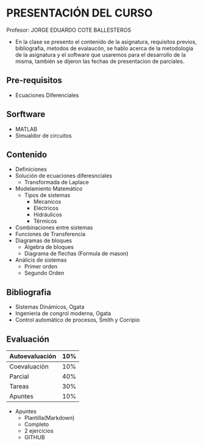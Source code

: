 # PRESENTACIÓN DEL CURSO
Profesor: JORGE EDUARDO COTE BALLESTEROS
- En la clase se presento el contenido de la asignatura, requisitos previos, bibliografia, metodos de evalaucón, se hablo acerca de la metodologia de la asignatura y el software que usaremos para el desarrollo de la misma, también se dijeron las fechas de presentacion de parciales.
## Pre-requisitos 
- Ecuaciones Diferenciales
## Sorftware 
- MATLAB
- Simualdor de circuitos
## Contenido
- Definiciones
- Solución de ecuaciones diferesnciales
  - Transformada de Laplace
- Modelamiento Matemático
  - Tipos de sistemas
      - Mecanicos
      - Eléctricos
      - Hidráulicos
      - Térmicos
- Combinaciones entre sistemas
- Funciones de Transferencia
- Diagramas de bloques
  - Algebra de bloques
  - Diagrama de flechas (Formula de mason)
- Análicis de sistemas
  - Primer orden
  - Segundo Orden
## Bibliografia
- Sistemas Dinámicos, Ogata
- Ingenieria de congrol moderna, Ogata
- Control automático de procesos, Smith y Corripio 
## Evaluación

| Autoevaluación | 10% |
|----------------|-----|
| Coevaluación   | 10% |
| Parcial        | 40% |
| Tareas         | 30% |
| Apuntes        | 10% |

- Apuntes
  - Plantilla(Markdown)
  - Completo
  - 2 ejercicios
  - GITHUB
